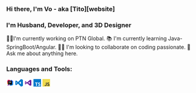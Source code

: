 ### Hi there, I'm Vo - aka [Tito][website]

### I'm Husband, Developer, and 3D Designer
:ok_man:I'm currently working on PTN Global.
:books: I'm currently learning Java-SpringBoot/Angular.
:raising_hand_man: I'm looking to collaborate on coding passionate.
:memo: Ask me about anything here.

### Languages and Tools:
<p><code><a target="_blank" rel="noopener noreferrer" href="#"><img height="20" src="/imgs/intellij-idea.png" style="max-width:100%;"></a></code>
<code><a target="_blank" rel="noopener noreferrer" href="#"><img height="20" src="/imgs/visual-studio-code.png" style="max-width:100%;"></a></code>
<code><a target="_blank" rel="noopener noreferrer" href="#"><img height="20" src="/imgs/visual-studio.png" style="max-width:100%;"></a></code>
<code><a target="_blank" rel="noopener noreferrer" href="#"><img height="20" src="/imgs/typescript.png" style="max-width:100%;"></a></code>
<code><a target="_blank" rel="noopener noreferrer" href="#"><img height="20" src="/imgs/javascript.png" style="max-width:100%;"></a></code>